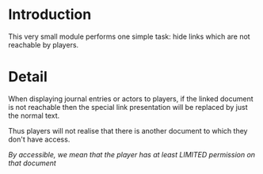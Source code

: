 # Introduction

This very small module performs one simple task: hide links which are not reachable by players.

# Detail

When displaying journal entries or actors to players, if the linked document is not reachable then the special link presentation will be replaced by just the normal text.

Thus players will not realise that there is another document to which they don't have access.

*By accessible, we mean that the player has at least LIMITED permission on that document*